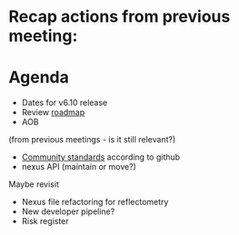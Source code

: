 # Recap actions from previous meeting:


# Agenda

- Dates for v6.10 release
- Review [roadmap](https://github.com/mantidproject/roadmap/projects/1)
- AOB

(from previous meetings - is it still relevant?)
- [Community standards](https://github.com/mantidproject/mantid/community) according to github
- nexus API (maintain or move?)


Maybe revisit
- Nexus file refactoring for reflectometry
- New developer pipeline?
- Risk register

